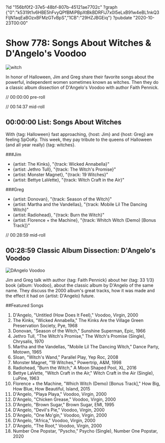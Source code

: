 ?id "156bf0f2-37e5-48bf-807b-45121ae7702c"
?graph {"0":"k5319t1v6HBE5hFvyQPfBMiPBpXtBkBDRFlJ7x0l5eLxB91w4eBL1nkQ3FljN1aqEaBOzxBFMzGTvBpS","1CB":"29HZJBGEiq"}
?pubdate "2020-10-23T00:00"
# Show 778: Songs About Witches & D'Angelo's Voodoo

![witch](https://static.soundopinions.org/images/2020/witch.jpeg)

In honor of Halloween, Jim and Greg share their favorite songs about the powerful, independent women sometimes known as witches. Then they do a classic album dissection of D'Angelo's Voodoo with author Faith Pennick.


// 00:00:00 pre-roll

// 00:14:37 mid-roll


## 00:00:00 List: Songs About Witches

With {tag: Halloween} fast approaching, {host: Jim} and {host: Greg} are feeling SpOoKy. This week, they pay tribute to the queens of Halloween (and all year really) {tag: witches}.

###Jim
- {artist: The Kinks}, "{track: Wicked Annabella}"
- {artist: Jethro Tull}, "{track: The Witch's Promise}"
- {artist: Monster Magnet}, "{track: 19 Witches}"
- {artist: Bettye LaVette}, "{track: Witch Craft in the Air}"

###Greg
- {artist: Donovan}, "{track: Season of the Witch}"
- {artist: Martha and the Vandellas}, "{track: Mobile Lil The Dancing Witch}"
- {artist: Radiohead}, "{track: Burn the Witch}"
- {artist: Florence + the Machine}, "{track: Whitch Witch (Demo) [Bonus Track]}"

// 00:28:59 mid-roll


## 00:28:59 Classic Album Dissection: D'Angelo's Voodoo

![DAngelo Voodoo](https://static.soundopinions.org/assets/778/1CB12.jpg)

Jim and Greg talk with author {tag: Faith Pennick} about her {tag: 33 1/3} book {album: Voodoo}, about the classic album by D'Angelo of the same name. They discuss the 2000 album's great tracks, how it was made and the effect it had on {artist: D'Angelo} future.


##Featured Songs

1. D'Angelo, "Untitled (How Does It Feel)," Voodoo, Virgin, 2000
1. The Kinks, "Wicked Annabella," The Kinks Are the Village Green Preservation Society, Pye, 1968
1. Donovan, "Season of the Witch," Sunshine Superman, Epic, 1966
1. Jethro Tull, "The Witch's Promise," The Witch's Promise (Single), Chrysalis, 1970
1. Martha and the Vandellas, "Mobile Lil The Dancing Witch," Dance Party, Motown, 1965
1. Sloan, "Witch's Wand," Parallel Play, Yep Roc, 2008
1. Monster Magnet, "19 Witches," Powertrip, A&M, 1998
1. Radiohead, "Burn the Witch," A Moon Shaped Pool, XL, 2016
1. Bettye LaVette, "Witch Craft in the Air," Witch Craft in the Air (Single), LuPine, 1963
1. Florence + the Machine, "Which Witch (Demo) [Bonus Track]," How Big, How Blue, How Beautiful, Island, 2015
1. D'Angelo, "Playa Playa," Voodoo, Virgin, 2000
1. D'Angelo, "Chicken Grease," Voodoo, Virgin, 2000
1. D'Angelo, "Brown Sugar," Brown Sugar, EMI, 1995
1. D'Angelo, "Devil's Pie," Voodoo, Virgin, 2000
1. D'Angelo, "One Mo'gin," Voodoo, Virgin, 2000
1. D'Angelo, "Africa," Voodoo, Virgin, 2000
1. D'Angelo, "The Root," Voodoo, Virgin, 2000
1. Number One Popstar, "Pyscho," Psycho (Single), Number One Popstar, 2020


